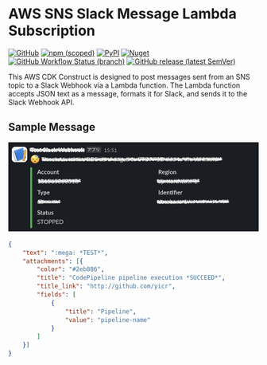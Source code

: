# AWS SNS Slack Message Lambda Subscription

[![GitHub](https://img.shields.io/github/license/gammarers/aws-sns-slack-message-lambda-subscription?style=flat-square)](https://github.com/gammarers/aws-sns-slack-message-lambda-subscription/blob/main/LICENSE)
[![npm (scoped)](https://img.shields.io/npm/v/@gammarers/aws-sns-slack-message-lambda-subscription?style=flat-square)](https://www.npmjs.com/package/@gammarers/aws-sns-slack-message-lambda-subscription)
[![PyPI](https://img.shields.io/pypi/v/gammarers.aws-sns-slack-message-lambda-subscription?style=flat-square)](https://pypi.org/project/gammarers.aws-sns-slack-message-lambda-subscription/)
[![Nuget](https://img.shields.io/nuget/v/Gammarers.CDK.AWS.SNSSlackMessageLambdaSubscription?style=flat-square)](https://www.nuget.org/packages/Gammarers.CDK.AWS.SNSSlackMessageLambdaSubscription/)
[![GitHub Workflow Status (branch)](https://img.shields.io/github/actions/workflow/status/gammarers/aws-sns-slack-message-lambda-subscription/release.yml?branch=main&label=release&style=flat-square)](https://github.com/gammarers/aws-sns-slack-message-lambda-subscription/actions/workflows/release.yml)
[![GitHub release (latest SemVer)](https://img.shields.io/github/v/release/gammarers/aws-sns-slack-message-lambda-subscription?sort=semver&style=flat-square)](https://github.com/gammarers/aws-sns-slack-message-lambda-subscription/releases)

This AWS CDK Construct is designed to post messages sent from an SNS topic to a Slack Webhook via a Lambda function. The Lambda function accepts JSON text as a message, formats it for Slack, and sends it to the Slack Webhook API.

## Sample Message


![](./images/example.png)


```json
{
    "text": ":mega: *TEST*",
    "attachments": [{
        "color": "#2eb886",
        "title": "CodePipeline pipeline execution *SUCCEED*",
        "title_link": "http://github.com/yicr",
        "fields": [
            {
                "title": "Pipeline",
                "value": "pipeline-name"
            }
        ]
    }]
}
```


